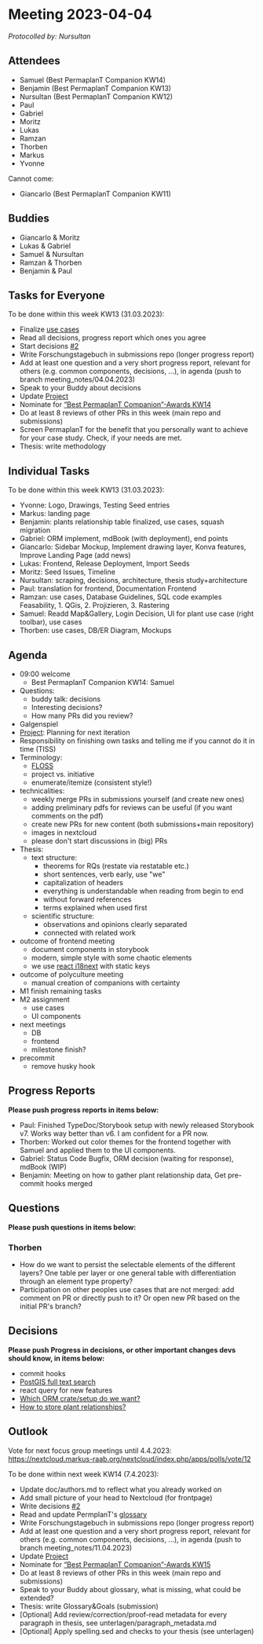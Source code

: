 # Meeting 2023-04-04

_Protocolled by: Nursultan_

## Attendees

-   Samuel (Best PermaplanT Companion KW14)
-   Benjamin (Best PermaplanT Companion KW13)
-   Nursultan (Best PermaplanT Companion KW12)
-   Paul
-   Gabriel
-   Moritz
-   Lukas
-   Ramzan
-   Thorben
-   Markus
-   Yvonne

Cannot come:

-   Giancarlo (Best PermaplanT Companion KW11)

## Buddies

-   Giancarlo & Moritz
-   Lukas & Gabriel
-   Samuel & Nursultan
-   Ramzan & Thorben
-   Benjamin & Paul

## Tasks for Everyone

To be done within this week KW13 (31.03.2023):

-   Finalize [use cases](https://github.com/ElektraInitiative/PermaplanT/issues/1)
-   Read all decisions, progress report which ones you agree
-   Start decisions [#2](https://github.com/ElektraInitiative/PermaplanT/issues/2)
-   Write Forschungstagebuch in submissions repo (longer progress report)
-   Add at least one question and a very short progress report, relevant for others (e.g. common components, decisions, ...), in agenda (push to branch meeting_notes/04.04.2023)
-   Speak to your Buddy about decisions
-   Update [Project](https://github.com/orgs/ElektraInitiative/projects/4/)
-   Nominate for [“Best PermaplanT Companion”-Awards KW14](https://nextcloud.markus-raab.org/nextcloud/index.php/apps/polls/vote/9)
-   Do at least 8 reviews of other PRs in this week (main repo and submissions)
-   Screen PermaplanT for the benefit that you personally want to achieve for your case study. Check, if your needs are met.
-   Thesis: write methodology

## Individual Tasks

To be done within this week KW13 (31.03.2023):

-   Yvonne: Logo, Drawings, Testing Seed entries
-   Markus: landing page
-   Benjamin: plants relationship table finalized, use cases, squash migration
-   Gabriel: ORM implement, mdBook (with deployment), end points
-   Giancarlo: Sidebar Mockup, Implement drawing layer, Konva features, Improve Landing Page (add news)
-   Lukas: Frontend, Release Deployment, Import Seeds
-   Moritz: Seed Issues, Timeline
-   Nursultan: scraping, decisions, architecture, thesis study+architecture
-   Paul: translation for frontend, Documentation Frontend
-   Ramzan: use cases, Database Guidelines, SQL code examples Feasability, 1. QGis, 2. Projizieren, 3. Rastering
-   Samuel: Readd Map&Gallery, Login Decision, UI for plant use case (right toolbar), use cases
-   Thorben: use cases, DB/ER Diagram, Mockups

## Agenda

-   09:00 welcome
    -   Best PermaplanT Companion KW14: Samuel
-   Questions:
    -   buddy talk: decisions
    -   Interesting decisions?
    -   How many PRs did you review?
-   Galgenspiel
-   [Project](https://github.com/orgs/ElektraInitiative/projects/4/): Planning for next iteration
-   Responsibility on finishing own tasks and telling me if you cannot do it in time (TISS)
-   Terminology:
    -   [FLOSS](https://www.gnu.org/philosophy/floss-and-foss.en.html)
    -   project vs. initiative
    -   enumerate/itemize (consistent style!)
-   technicalities:
    -   weekly merge PRs in submissions yourself (and create new ones)
    -   adding preliminary pdfs for reviews can be useful (if you want comments on the pdf)
    -   create new PRs for new content (both submissions+main repository)
    -   images in nextcloud
    -   please don't start discussions in (big) PRs
-   Thesis:
    -   text structure:
        -   theorems for RQs (restate via restatable etc.)
        -   short sentences, verb early, use "we"
        -   capitalization of headers
        -   everything is understandable when reading from begin to end
        -   without forward references
        -   terms explained when used first
    -   scientific structure:
        -   observations and opinions clearly separated
        -   connected with related work
-   outcome of frontend meeting
    -   document components in storybook
    -   modern, simple style with some chaotic elements
    -   we use [react i18next](https://react.i18next.com/) with static keys
-   outcome of polyculture meeting
    -   manual creation of companions with certainty
-   M1 finish remaining tasks
-   M2 assignment
    -   use cases
    -   UI components
-   next meetings
    -   DB
    -   frontend
    -   milestone finish?
-   precommit
    -   remove husky hook

## Progress Reports

**Please push progress reports in items below:**

-   Paul: Finished TypeDoc/Storybook setup with newly released Storybook v7. Works way better than v6. I am confident for a PR now.
-   Thorben: Worked out color themes for the frontend together with Samuel and applied them to the UI components.
-   Gabriel: Status Code Bugfix, ORM decision (waiting for response), mdBook (WIP)
-   Benjamin: Meeting on how to gather plant relationship data, Get pre-commit hooks merged

## Questions

**Please push questions in items below:**

### Thorben

-   How do we want to persist the selectable elements of the different layers?
    One table per layer or one general table with differentiation through an element type property?
-   Participation on other peoples use cases that are not merged: add comment on PR or directly push to it? Or open new PR based on the initial PR's branch?

## Decisions

**Please push Progress in decisions, or other important changes devs should know, in items below:**

-   commit hooks
-   [PostGIS full text search](https://www.postgresql.org/docs/current/textsearch.html)
-   react query for new features
-   [Which ORM crate/setup do we want?](https://github.com/ElektraInitiative/PermaplanT/pull/172)
-   [How to store plant relationships?](https://github.com/ElektraInitiative/PermaplanT/pull/89)

## Outlook

Vote for next focus group meetings until 4.4.2023: https://nextcloud.markus-raab.org/nextcloud/index.php/apps/polls/vote/12

To be done within next week KW14 (7.4.2023):

-   Update doc/authors.md to reflect what you already worked on
-   Add small picture of your head to Nextcloud (for frontpage)
-   Write decisions [#2](https://github.com/ElektraInitiative/PermaplanT/issues/2)
-   Read and update PermplanT's [glossary](https://github.com/ElektraInitiative/PermaplanT/tree/master/doc/architecture/glossary.md)
-   Write Forschungstagebuch in submissions repo (longer progress report)
-   Add at least one question and a very short progress report, relevant for others (e.g. common components, decisions, ...), in agenda (push to branch meeting_notes/11.04.2023)
-   Update [Project](https://github.com/orgs/ElektraInitiative/projects/4/)
-   Nominate for [“Best PermaplanT Companion”-Awards KW15](https://nextcloud.markus-raab.org/nextcloud/index.php/apps/polls/vote/11)
-   Do at least 8 reviews of other PRs in this week (main repo and submissions)
-   Speak to your Buddy about glossary, what is missing, what could be extended?
-   Thesis: write Glossary&Goals (submission)
-   [Optional] Add review/correction/proof-read metadata for every paragraph in thesis, see unterlagen/paragraph_metadata.md
-   [Optional] Apply spelling.sed and checks to your thesis (see unterlagen)
